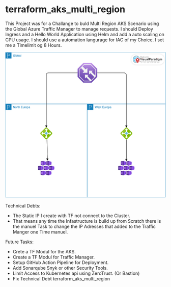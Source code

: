 # terraform_aks_multi_region

This Project was for a Challange to buld Multi Region AKS Scenario using the Global Azure Traffic Manager to manage requests.
I should Deploy Ingress and a Hello World Application using Helm and add a auto scaling on CPU usage.
I should use a automation langurage for IAC of my Choice.
I set me a Timelimit og 8 Hours.



![Architecture](architecture.png?raw=true "Title")

Technical Debts: 
- The Static IP I create with TF not connect to the Cluster.
- That means any time the Infastructure is build up from Scratch there is the manuel Task to change the IP Adresses that added to the Traffic Manger one Time manuel.

Future Tasks:
- Crete a TF Modul for the AKS.
- Create a TF Modul for Traffic Manager.
- Setup GitHub Action Pipeline for Deployment.
- Add Sonarqube Snyk or other Security Tools.
- Limit Access to Kubernetes api using ZeroTrust. (Or Bastion)
- Fix Technical Debt terraform_aks_multi_region
